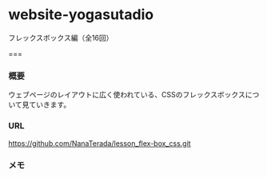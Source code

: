 # website-yogasutadio


フレックスボックス編（全16回）

===

### 概要
ウェブページのレイアウトに広く使われている、CSSのフレックスボックスについて見ていきます。

### URL
https://github.com/NanaTerada/lesson_flex-box_css.git

### メモ
